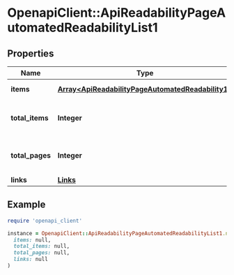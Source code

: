 # OpenapiClient::ApiReadabilityPageAutomatedReadabilityList1

## Properties

| Name | Type | Description | Notes |
| ---- | ---- | ----------- | ----- |
| **items** | [**Array&lt;ApiReadabilityPageAutomatedReadability1&gt;**](ApiReadabilityPageAutomatedReadability1.md) | Set of items. |  |
| **total_items** | **Integer** | Total number of items in result set. |  |
| **total_pages** | **Integer** | Total number of pages in result set. |  |
| **links** | [**Links**](Links.md) |  | [optional] |

## Example

```ruby
require 'openapi_client'

instance = OpenapiClient::ApiReadabilityPageAutomatedReadabilityList1.new(
  items: null,
  total_items: null,
  total_pages: null,
  links: null
)
```

